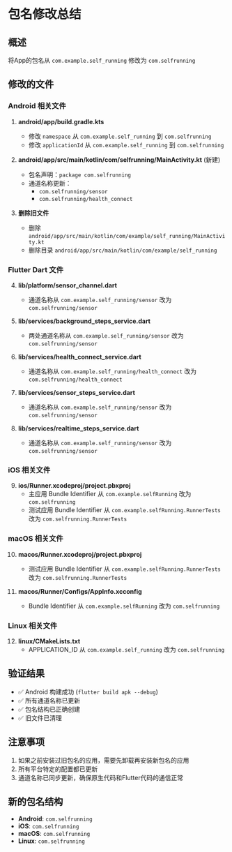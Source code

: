 # 包名修改总结

## 概述
将App的包名从 `com.example.self_running` 修改为 `com.selfrunning`

## 修改的文件

### Android 相关文件

1. **android/app/build.gradle.kts**
   - 修改 `namespace` 从 `com.example.self_running` 到 `com.selfrunning`
   - 修改 `applicationId` 从 `com.example.self_running` 到 `com.selfrunning`

2. **android/app/src/main/kotlin/com/selfrunning/MainActivity.kt** (新建)
   - 包名声明：`package com.selfrunning`
   - 通道名称更新：
     - `com.selfrunning/sensor`
     - `com.selfrunning/health_connect`

3. **删除旧文件**
   - 删除 `android/app/src/main/kotlin/com/example/self_running/MainActivity.kt`
   - 删除目录 `android/app/src/main/kotlin/com/example/self_running`

### Flutter Dart 文件

4. **lib/platform/sensor_channel.dart**
   - 通道名称从 `com.example.self_running/sensor` 改为 `com.selfrunning/sensor`

5. **lib/services/background_steps_service.dart**
   - 两处通道名称从 `com.example.self_running/sensor` 改为 `com.selfrunning/sensor`

6. **lib/services/health_connect_service.dart**
   - 通道名称从 `com.example.self_running/health_connect` 改为 `com.selfrunning/health_connect`

7. **lib/services/sensor_steps_service.dart**
   - 通道名称从 `com.example.self_running/sensor` 改为 `com.selfrunning/sensor`

8. **lib/services/realtime_steps_service.dart**
   - 通道名称从 `com.example.self_running/sensor` 改为 `com.selfrunning/sensor`

### iOS 相关文件

9. **ios/Runner.xcodeproj/project.pbxproj**
   - 主应用 Bundle Identifier 从 `com.example.selfRunning` 改为 `com.selfrunning`
   - 测试应用 Bundle Identifier 从 `com.example.selfRunning.RunnerTests` 改为 `com.selfrunning.RunnerTests`

### macOS 相关文件

10. **macos/Runner.xcodeproj/project.pbxproj**
    - 测试应用 Bundle Identifier 从 `com.example.selfRunning.RunnerTests` 改为 `com.selfrunning.RunnerTests`

11. **macos/Runner/Configs/AppInfo.xcconfig**
    - Bundle Identifier 从 `com.example.selfRunning` 改为 `com.selfrunning`

### Linux 相关文件

12. **linux/CMakeLists.txt**
    - APPLICATION_ID 从 `com.example.self_running` 改为 `com.selfrunning`

## 验证结果

- ✅ Android 构建成功 (`flutter build apk --debug`)
- ✅ 所有通道名称已更新
- ✅ 包名结构已正确创建
- ✅ 旧文件已清理

## 注意事项

1. 如果之前安装过旧包名的应用，需要先卸载再安装新包名的应用
2. 所有平台特定的配置都已更新
3. 通道名称已同步更新，确保原生代码和Flutter代码的通信正常

## 新的包名结构

- **Android**: `com.selfrunning`
- **iOS**: `com.selfrunning`
- **macOS**: `com.selfrunning`
- **Linux**: `com.selfrunning`
